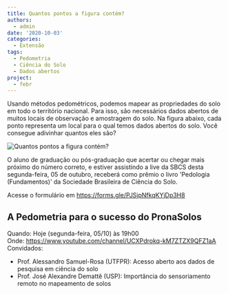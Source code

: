 ```yaml
---
title: Quantos pontos a figura contém?
authors:
  - admin
date: '2020-10-03'
categories:
  - Extensão
tags:
  - Pedometria
  - Ciência do Solo
  - Dados abertos
project:
  - febr
---
```


Usando métodos pedométricos, podemos mapear as propriedades do solo em todo o território nacional. Para isso, são necessários dados abertos de muitos locais de observação e amostragem do solo. Na figura abaixo, cada ponto representa um local para o qual temos dados abertos do solo. Você consegue adivinhar quantos eles são?

![Quantos pontos a figura contém?](https://raw.githubusercontent.com/samuel-rosa/pedometria.org/master/static/slides/2020/10/acesso-aberto-aos-dados-da-pesquisa-em-ciencia-do-solo/img/pontos-pronasolos.png)

O aluno de graduação ou pós-graduação que acertar ou chegar mais próximo do número correto, e estiver assistindo a live da SBCS desta segunda-feira, 05 de outubro, receberá como prêmio o livro 'Pedologia (Fundamentos)' da Sociedade Brasileira de Ciência do Solo.

Acesse o formulário em https://forms.gle/PJSjpNfkqKYjDp3H8

## A Pedometria para o sucesso do PronaSolos

Quando: Hoje (segunda-feira, 05/10) às 19h00</br>
Onde: https://www.youtube.com/channel/UCXPdrokq-kM7ZTZX9QFZ1aA</br>
Convidados:</br>
* Prof. Alessandro Samuel-Rosa (UTFPR): Acesso aberto aos dados de pesquisa em ciência do solo
* Prof. José Alexandre Demattê (USP): Importância do sensoriamento remoto no mapeamento de solos